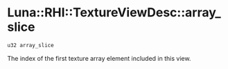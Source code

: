 # Luna::RHI::TextureViewDesc::array_slice

```c++
u32 array_slice
```

The index of the first texture array element included in this view. 

